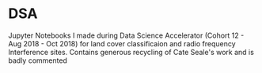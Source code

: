 # DSA
Jupyter Notebooks I made during Data Science Accelerator (Cohort 12 - Aug 2018 - Oct 2018) for land cover classificaion and radio frequency Interference sites. 
Contains generous recycling of Cate Seale's work and is badly commented
